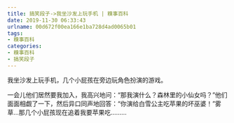 ```yaml
---
title: 搞笑段子->我坐沙发上玩手机 | 糗事百科
date: 2019-11-30 06:33:43
urlname: 00d672f00ea166e1ba728d4ad0065b01
tags: 
- 糗事百科
categories:
- 糗事百科
- 搞笑段子
---
```

我坐沙发上玩手机，几个小屁孩在旁边玩角色扮演的游戏。

一会儿他们居然要我加入，我高兴地问：“那我演什么？森林里的小仙女吗？”他们面面相觑了一下，然后异口同声地回答：“你演给白雪公主吃苹果的坏巫婆！”雾草…那几个小屁孩现在追着我要苹果吃………



